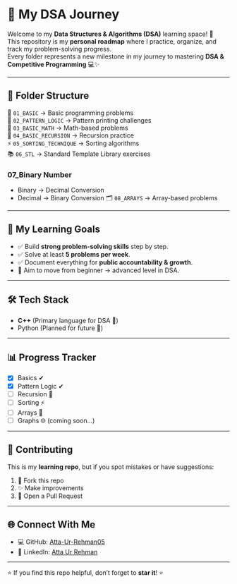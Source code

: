# 🚀 My DSA Journey  

Welcome to my **Data Structures & Algorithms (DSA)** learning space! 🌱  
This repository is my **personal roadmap** where I practice, organize, and track my problem-solving progress.  
Every folder represents a new milestone in my journey to mastering **DSA & Competitive Programming** 💻✨  

---

## 📂 Folder Structure
📘 `01_BASIC` → Basic programming problems  
🔢 `02_PATTERN_LOGIC` → Pattern printing challenges  
🧮 `03_BASIC_MATH` → Math-based problems  
🔁 `04_BASIC_RECURSION` → Recursion practice  
⚡ `05_SORTING_TECHNIQUE` → Sorting algorithms  
📚 `06_STL` → Standard Template Library exercises
### 07_Binary Number
- Binary → Decimal Conversion  
- Decimal → Binary Conversion
🗂️ `08_ARRAYS` → Array-based problems  

---

## 🎯 My Learning Goals
- ✅ Build **strong problem-solving skills** step by step.  
- ✅ Solve at least **5 problems per week**.  
- ✅ Document everything for **public accountability & growth**.  
- 🚀 Aim to move from beginner → advanced level in DSA.  

---

## 🛠️ Tech Stack
- **C++** (Primary language for DSA 🚀)  
- Python (Planned for future 🐍)  

---

## 📊 Progress Tracker
- [x] Basics ✔  
- [x] Pattern Logic ✔  
- [ ] Recursion 🔄  
- [ ] Sorting ⚡  
- [ ] Arrays 📂  
- [ ] Graphs 🌐 (coming soon...)  

---

## 🤝 Contributing
This is my **learning repo**, but if you spot mistakes or have suggestions:  
1. 🍴 Fork this repo  
2. ✨ Make improvements  
3. 🔁 Open a Pull Request  

---

## 🌐 Connect With Me
- 💻 GitHub: [Atta-Ur-Rehman05](https://github.com/Atta-Ur-Rehman05)  
- 🔗 LinkedIn: [Atta Ur Rehman](https://www.linkedin.com/in/atta-ur-rehman-11a351309/)  

---

⭐ If you find this repo helpful, don’t forget to **star it**! ⭐  
